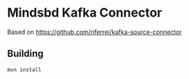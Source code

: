 # Mindsbd Kafka Connector

Based on https://github.com/riferrei/kafka-source-connector

## Building

`mvn install`
